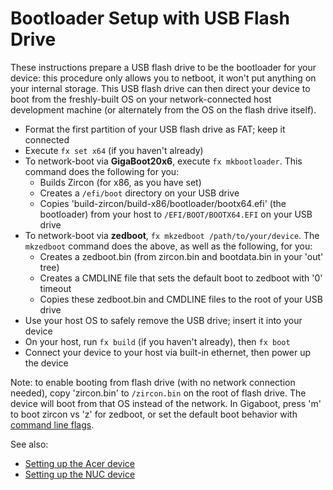 # Bootloader Setup with USB Flash Drive

These instructions prepare a USB flash drive to be the bootloader for your
device: this procedure only allows you to netboot, it won't put anything on your
internal storage. This USB flash drive can then direct your device to boot from
the freshly-built OS on your network-connected host development machine (or
alternately from the OS on the flash drive itself).

+ Format the first partition of your USB flash drive as FAT; keep it connected
+ Execute `fx set x64` (if you haven't already)
+ To network-boot via __GigaBoot20x6__, execute `fx mkbootloader`. This command
  does the following for you:
  + Builds Zircon (for x86, as you have set)
  + Creates a `/efi/boot` directory on your USB drive
  + Copies 'build-zircon/build-x86/bootloader/bootx64.efi' (the
    bootloader) from your host to `/EFI/BOOT/BOOTX64.EFI` on your USB drive
+ To network-boot via __zedboot__, `fx mkzedboot /path/to/your/device`. The
`mkzedboot` command does the above, as well as the following, for you:
  + Creates a zedboot.bin (from zircon.bin and bootdata.bin in your 'out' tree)
  + Creates a CMDLINE file that sets the default boot to zedboot with '0'
    timeout
  + Copies these zedboot.bin and CMDLINE files to the root of your USB drive
+ Use your host OS to safely remove the USB drive; insert it into your device
+ On your host, run `fx build` (if you haven't already), then `fx boot`
+ Connect your device to your host via built-in ethernet, then power up the
  device

Note: to enable booting from flash drive (with no network connection needed),
copy 'zircon.bin' to `/zircon.bin` on the root of flash drive. The device will
boot from that OS instead of the network. In Gigaboot, press 'm' to boot zircon
vs 'z' for zedboot, or set the default boot behavior with
[command line flags](kernel_cmdline.md).

See also:
* [Setting up the Acer device](acer12.md)
* [Setting up the NUC device](nuc.md)
